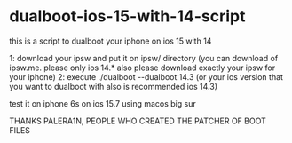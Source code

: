 # dualboot-ios-15-with-14-script
this is a script to dualboot your iphone on ios 15 with 14

1: download your ipsw and put it on ipsw/ directory (you can download of ipsw.me. please only ios 14.* also please download exactly your ipsw for your iphone)
2: execute ./dualboot --dualboot 14.3 (or your ios version that you want to dualboot with also is recommended ios 14.3) 

test it on iphone 6s on ios 15.7 using macos big sur



THANKS PALERA1N, PEOPLE WHO CREATED THE PATCHER OF BOOT FILES

